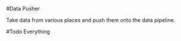 #Data Pusher

Take data from various places and push them onto the data pipeline.

#Todo
Everything
